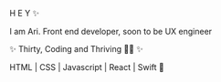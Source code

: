 H E Y ✨

I am Ari. Front end developer, soon to be UX engineer

✨ Thirty, Coding and Thriving 💅🏻 ✨

 HTML | CSS | Javascript | React | Swift
 🐥 

